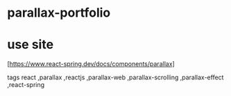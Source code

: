 # parallax-portfolio


# use site 
[https://www.react-spring.dev/docs/components/parallax]


tags 
react ,parallax ,reactjs ,parallax-web ,parallax-scrolling ,parallax-effect ,react-spring
